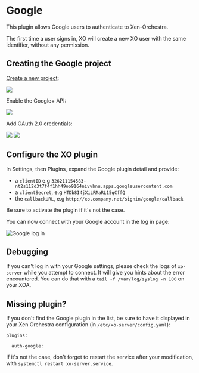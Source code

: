 # Google

This plugin allows Google users to authenticate to Xen-Orchestra.

The first time a user signs in, XO will create a new XO user with the same identifier, without any permission.


## Creating the Google project

[Create a new project](https://console.developers.google.com/project):

![](https://raw.githubusercontent.com/vatesfr/xo-server-auth-google/master/create-project-2.png)

Enable the Google+ API:

![](https://raw.githubusercontent.com/vatesfr/xo-server-auth-google/master/enable-google+-api.png)

Add OAuth 2.0 credentials:

![](https://raw.githubusercontent.com/vatesfr/xo-server-auth-google/master/add-oauth2-credentials.png)
![](https://raw.githubusercontent.com/vatesfr/xo-server-auth-google/master/add-oauth2-credentials-2.png)

## Configure the XO plugin

In Settings, then Plugins, expand the Google plugin detail and provide:

* a `clientID` e.g `326211154583-nt2s112d3t7f4f1hh49oo9164nivvbnu.apps.googleusercontent.com`
* a `clientSecret`, e.g `HTDb8I4jXiLRMaRL15qCffQ`
* the `callbackURL`, e.g `http://xo.company.net/signin/google/callback`

Be sure to activate the plugin if it's not the case.

You can now connect with your Google account in the log in page:

![Google log in]()

## Debugging

If you can't log in with your Google settings, please check the logs of `xo-server` while you attempt to connect. It will give you hints about the error encountered. You can do that with a `tail -f /var/log/syslog -n 100` on your XOA.

## Missing plugin?

If you don't find the Google plugin in the list, be sure to have it displayed in your Xen Orchestra configuration (in `/etc/xo-server/config.yaml`):

```
plugins:

  auth-google:
```

If it's not the case, don't forget to restart the service after your modification, with `systemctl restart xo-server.service`.